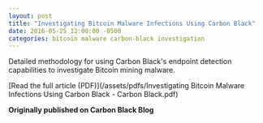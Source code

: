 ```yaml
---
layout: post
title: "Investigating Bitcoin Malware Infections Using Carbon Black"
date: 2016-05-25 12:00:00 -0500
categories: bitcoin malware carbon-black investigation
---
```


Detailed methodology for using Carbon Black's endpoint detection capabilities to investigate Bitcoin mining malware.

[Read the full article (PDF)](/assets/pdfs/Investigating Bitcoin Malware Infections Using Carbon Black - Carbon Black.pdf)

**Originally published on Carbon Black Blog**
